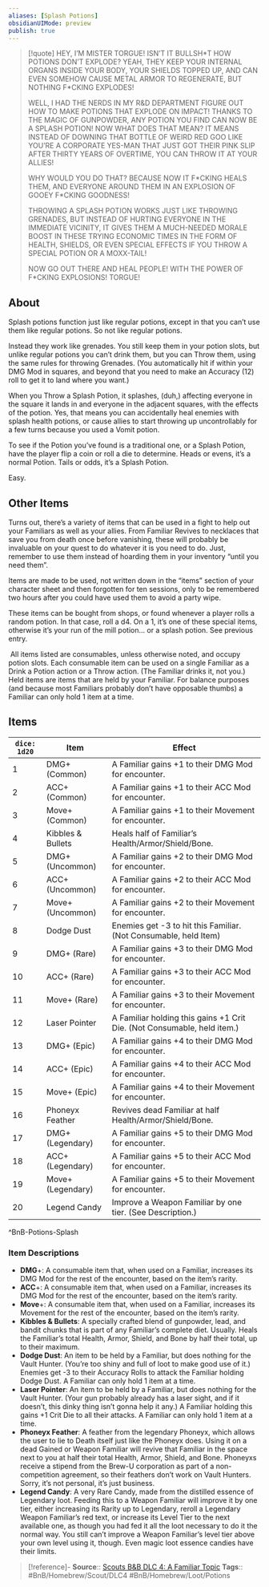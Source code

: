 ```yaml
---
aliases: [Splash Potions]
obsidianUIMode: preview
publish: true
---
```


> [!quote] HEY, I’M MISTER TORGUE! 
> ISN’T IT BULLSH\*T HOW POTIONS DON’T EXPLODE? YEAH, THEY KEEP YOUR INTERNAL ORGANS INSIDE YOUR BODY, YOUR SHIELDS TOPPED UP, AND CAN EVEN SOMEHOW CAUSE METAL ARMOR TO REGENERATE, BUT NOTHING F\*CKING EXPLODES! 
> 
> WELL, I HAD THE NERDS IN MY R&D DEPARTMENT FIGURE OUT HOW TO MAKE POTIONS THAT EXPLODE ON IMPACT! THANKS TO THE MAGIC OF GUNPOWDER, ANY POTION YOU FIND CAN NOW BE A SPLASH POTION! NOW WHAT DOES THAT MEAN? IT MEANS INSTEAD OF DOWNING THAT BOTTLE OF WEIRD RED GOO LIKE YOU’RE A CORPORATE YES-MAN THAT JUST GOT THEIR PINK SLIP AFTER THIRTY YEARS OF OVERTIME, YOU CAN THROW IT AT YOUR ALLIES!
> 
> WHY WOULD YOU DO THAT? BECAUSE NOW IT F\*CKING HEALS THEM, AND EVERYONE AROUND THEM IN AN EXPLOSION OF GOOEY F\*CKING GOODNESS!
> 
> THROWING A SPLASH POTION WORKS JUST LIKE THROWING GRENADES, BUT INSTEAD OF HURTING EVERYONE IN THE IMMEDIATE VICINITY, IT GIVES THEM A MUCH-NEEDED MORALE BOOST IN THESE TRYING ECONOMIC TIMES IN THE FORM OF HEALTH, SHIELDS, OR EVEN SPECIAL EFFECTS IF YOU THROW A SPECIAL POTION OR A MOXX-TAIL!
> 
> NOW GO OUT THERE AND HEAL PEOPLE!
> WITH THE POWER OF F\*CKING EXPLOSIONS!
> TORGUE!

## About

Splash potions function just like regular potions, except in that you can’t use them like regular potions.  So not like regular potions. 

Instead they work like grenades. You still keep them in your potion slots, but unlike regular potions you can’t drink them, but you can Throw them, using the same rules for throwing Grenades. (You automatically hit if within your DMG Mod in squares, and beyond that you need to make an Accuracy (12) roll to get it to land where you want.)

When you Throw a Splash Potion, it splashes, (duh,) affecting everyone in the square it lands in and everyone in the adjacent squares, with the effects of the potion. Yes, that means you can accidentally heal enemies with splash health potions, or cause allies to start throwing up uncontrollably for a few turns because you used a Vomit potion.

To see if the Potion you’ve found is a traditional one, or a Splash Potion, have the player flip a coin or roll a die to determine. Heads or evens, it’s a normal Potion. Tails or odds, it’s a Splash Potion. 

Easy.

## Other Items

Turns out, there’s a variety of items that can be used in a fight to help out your Familiars as well as your allies. From Familiar Revives to necklaces that save you from death once before vanishing, these will probably be invaluable on your quest to do whatever it is you need to do. Just, remember to use them instead of hoarding them in your inventory “until you need them”. 

Items are made to be used, not written down in the “items” section of your character sheet and then forgotten for ten sessions, only to be remembered two hours after you could have used them to avoid a party wipe.

These items can be bought from shops, or found whenever a player rolls a random potion. In that case, roll a d4. On a 1, it’s one of these special items, otherwise it’s your run of the mill potion… or a splash potion. See previous entry.

 All items listed are consumables, unless otherwise noted, and occupy potion slots. Each consumable item can be used on a single Familiar as a Drink a Potion action or a Throw action. (The Familiar drinks it, not you.) Held items are items that are held by your Familiar. For balance purposes (and because most Familiars probably don’t have opposable thumbs) a Familiar can only hold 1 item at a time.

## Items

| `dice: 1d20` | Item              | Effect                                                                  |
| ------------ | ----------------- | ----------------------------------------------------------------------- |
| 1            | DMG+ (Common)     | A Familiar gains +1 to their DMG Mod for encounter.                     |
| 2            | ACC+ (Common)     | A Familiar gains +1 to their ACC Mod for encounter.                     |
| 3            | Move+ (Common)    | A Familiar gains +1 to their Movement for encounter.                    |
| 4            | Kibbles & Bullets | Heals half of Familiar’s Health/Armor/Shield/Bone.                      |
| 5            | DMG+ (Uncommon)   | A Familiar gains +2 to their DMG Mod for encounter.                     |
| 6            | ACC+ (Uncommon)   | A Familiar gains +2 to their ACC Mod for encounter.                     |
| 7            | Move+ (Uncommon)  | A Familiar gains +2 to their Movement for encounter.                    |
| 8            | Dodge Dust        | Enemies get -3 to hit this Familiar. (Not Consumable, held Item)        |
| 9            | DMG+ (Rare)       | A Familiar gains +3 to their DMG Mod for encounter.                     |
| 10           | ACC+ (Rare)       | A Familiar gains +3 to their ACC Mod for encounter.                     |
| 11           | Move+ (Rare)      | A Familiar gains +3 to their Movement for encounter.                    |
| 12           | Laser Pointer     | A Familiar holding this gains +1 Crit Die. (Not Consumable, held item.) |
| 13           | DMG+ (Epic)       | A Familiar gains +4 to their DMG Mod for encounter.                     |
| 14           | ACC+ (Epic)       | A Familiar gains +4 to their ACC Mod for encounter.                     |
| 15           | Move+ (Epic)      | A Familiar gains +4 to their Movement for encounter.                    |
| 16           | Phoneyx Feather   | Revives dead Familiar at half Health/Armor/Shield/Bone.                 |
| 17           | DMG+ (Legendary)  | A Familiar gains +5 to their DMG Mod for encounter.                     |
| 18           | ACC+ (Legendary)  | A Familiar gains +5 to their ACC Mod for encounter.                     |
| 19           | Move+ (Legendary) | A Familiar gains +5 to their Movement for encounter.                    |
| 20           | Legend Candy      | Improve a Weapon Familiar by one tier. (See Description.)               |
^BnB-Potions-Splash

### Item Descriptions

- **DMG**+: A consumable item that, when used on a Familiar, increases its DMG Mod for the rest of the encounter, based on the item’s rarity.
- **ACC**+: A consumable item that, when used on a Familiar, increases its DMG Mod for the rest of the encounter, based on the item’s rarity.
- **Move**+: A consumable item that, when used on a Familiar, increases its Movement for the rest of the encounter, based on the item’s rarity.
- **Kibbles & Bullets**: A specially crafted blend of gunpowder, lead, and bandit chunks that is part of any Familiar’s complete diet. Usually. Heals the Familiar’s total Health, Armor, Shield, and Bone by half their total, up to their maximum.
- **Dodge Dust**: An item to be held by a Familiar, but does nothing for the Vault Hunter. (You’re too shiny and full of loot to make good use of it.) Enemies get -3 to their Accuracy Rolls to attack the Familiar holding Dodge Dust. A Familiar can only hold 1 item at a time.
- **Laser Pointer**: An item to be held by a Familiar, but does nothing for the Vault Hunter. (Your gun probably already has a laser sight, and if it doesn’t, this dinky thing isn’t gonna help it any.) A Familiar holding this gains +1 Crit Die to all their attacks. A Familiar can only hold 1 item at a time.
- **Phoneyx Feather**: A feather from the legendary Phoneyx, which allows the user to lie to Death itself just like the Phoneyx does. Using it on a dead Gained or Weapon Familiar will revive that Familiar in the space next to you at half their total Health, Armor, Shield, and Bone. Phoneyxs receive a stipend from the Brew-U corporation as part of a non-competition agreement, so their feathers don’t work on Vault Hunters. Sorry, it’s not personal, it’s just business.
- **Legend Candy**: A very Rare Candy, made from the distilled essence of Legendary loot. Feeding this to a Weapon Familiar will improve it by one tier, either increasing its Rarity up to Legendary, reroll a Legendary Weapon Familiar’s red text, or increase its Level Tier to the next available one, as though you had fed it all the loot necessary to do it the normal way. You still can’t improve a Weapon Familiar’s level tier above your own level using it, though. Even magic loot essence candies have their limits.

> [!reference]-
> **Source**:: [Scouts B&B DLC 4: A Familiar Topic](https://docs.google.com/document/d/1ai4ewve-s4H2qVk74OmzmLpxslrXJc4pEC6FiSP59LE/edit)
> **Tags**:: #BnB/Homebrew/Scout/DLC4 #BnB/Homebrew/Loot/Potions
